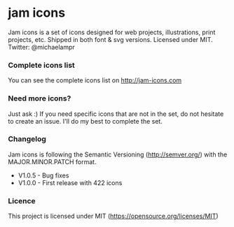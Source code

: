 # jam icons
Jam icons is a set of icons designed for web projects, illustrations, print projects, etc. Shipped in both font &amp; svg versions. Licensed under MIT. Twitter: @michaelampr

### Complete icons list
You can see the complete icons list on http://jam-icons.com 

### Need more icons?
Just ask :) 
If you need specific icons that are not in the set, do not hesitate to create an issue. I'll do my best to complete the set.

### Changelog
Jam icons is following the Semantic Versioning (http://semver.org/) with the MAJOR.MINOR.PATCH format.
- V1.0.5 - Bug fixes
- V1.0.0 - First release with 422 icons

### Licence
This project is licensed under MIT (https://opensource.org/licenses/MIT)
